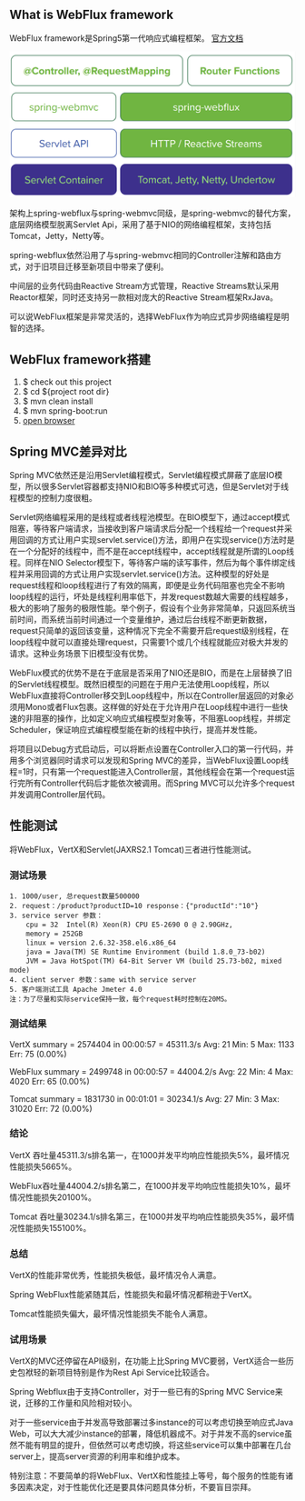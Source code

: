 ## What is WebFlux framework
WebFlux framework是Spring5第一代响应式编程框架。
[官方文档](https://docs.spring.io/spring/docs/5.0.0.BUILD-SNAPSHOT/spring-framework-reference/html/web-reactive.html)

<img src="/docs/image2018-4-14 14_50_43.png" />

架构上spring-webflux与spring-webmvc同级，是spring-webmvc的替代方案，底层网络模型脱离Servlet Api，采用了基于NIO的网络编程框架，支持包括Tomcat，Jetty，Netty等。

spring-webflux依然沿用了与spring-webmvc相同的Controller注解和路由方式，对于旧项目迁移至新项目中带来了便利。

中间层的业务代码由Reactive Stream方式管理，Reactive Streams默认采用Reactor框架，同时还支持另一款相对庞大的Reactive Stream框架RxJava。

可以说WebFlux框架是非常灵活的，选择WebFlux作为响应式异步网络编程是明智的选择。

## WebFlux framework搭建

1. $ check out this project
2. $ cd ${project root dir}
3. $ mvn clean install
4. $ mvn spring-boot:run
5. [open browser](http://localhost:8080/product?productId=10)

## Spring MVC差异对比

Spring MVC依然还是沿用Servlet编程模式，Servlet编程模式屏蔽了底层IO模型，所以很多Servlet容器都支持NIO和BIO等多种模式可选，但是Servlet对于线程模型的控制力度很粗。

Servlet网络编程采用的是线程或者线程池模型。在BIO模型下，通过accept模式阻塞，等待客户端请求，当接收到客户端请求后分配一个线程给一个request并采用回调的方式让用户实现servlet.service()方法，即用户在实现service()方法时是在一个分配好的线程中，而不是在accept线程中，accept线程就是所谓的Loop线程。同样在NIO Selector模型下，等待客户端的读写事件，然后为每个事件绑定线程并采用回调的方式让用户实现servlet.service()方法。这种模型的好处是request线程和loop线程进行了有效的隔离，即便是业务代码阻塞也完全不影响loop线程的运行，坏处是线程利用率低下，并发request数越大需要的线程越多，极大的影响了服务的极限性能。举个例子，假设有个业务非常简单，只返回系统当前时间，而系统当前时间通过一个变量维护，通过后台线程不断更新数据，request只简单的返回该变量，这种情况下完全不需要开启request级别线程，在loop线程中就可以直接处理request，只需要1个或几个线程就能应对极大并发的请求。这种业务场景下旧模型没有优势。

WebFlux模式的优势不是在于底层是否采用了NIO还是BIO，而是在上层替换了旧的Servlet线程模型。既然旧模型的问题在于用户无法使用Loop线程，所以WebFlux直接将Controller移交到Loop线程中，所以在Controller层返回的对象必须用Mono<T>或者Flux<T>包裹。这样做的好处在于允许用户在Loop线程中进行一些快速的非阻塞的操作，比如定义响应式编程模型对象等，不阻塞Loop线程，并绑定Scheduler，保证响应式编程模型能在新的线程中执行，提高并发性能。

将项目以Debug方式启动后，可以将断点设置在Controller入口的第一行代码，并用多个浏览器同时请求可以发现和Spring MVC的差异，当WebFlux设置Loop线程=1时，只有第一个request能进入Controller层，其他线程会在第一个request运行完所有Controller代码后才能依次被调用。而Spring MVC可以允许多个request并发调用Controller层代码。

## 性能测试
将WebFlux，VertX和Servlet(JAXRS2.1 Tomcat)三者进行性能测试。

### 测试场景
    1. 1000/user, 总request数量500000
    2. request：/product?productID=10 response：{"productId":"10"}
    3. service server 参数：
        cpu = 32  Intel(R) Xeon(R) CPU E5-2690 0 @ 2.90GHz,
        memory = 252GB
        linux = version 2.6.32-358.el6.x86_64
        java = Java(TM) SE Runtime Environment (build 1.8.0_73-b02)
        JVM = Java HotSpot(TM) 64-Bit Server VM (build 25.73-b02, mixed mode)
    4. client server 参数：same with service server
    5. 客户端测试工具 Apache Jmeter 4.0
    注：为了尽量和实际service保持一致，每个request耗时控制在20MS。

### 测试结果

VertX   summary = 2574404 in 00:00:57 = 45311.3/s Avg:  21 Min:  5 Max:  1133 Err:  75 (0.00%)

WebFlux summary = 2499748 in 00:00:57 = 44004.2/s Avg:  22 Min:  4 Max:  4020 Err: 65 (0.00%)

Tomcat  summary = 1831730 in 00:01:01 = 30234.1/s Avg:  27 Min:  3 Max: 31020 Err:  72 (0.00%)


### 结论

VertX  吞吐量45311.3/s排名第一，在1000并发平均响应性能损失5%，最坏情况性能损失5665%。

WebFlux吞吐量44004.2/s排名第二，在1000并发平均响应性能损失10%，最坏情况性能损失20100%。

Tomcat 吞吐量30234.1/s排名第三，在1000并发平均响应性能损失35%，最坏情况性能损失155100%。




### 总结
VertX的性能非常优秀，性能损失极低，最坏情况令人满意。

Spring WebFlux性能紧随其后，性能损失和最坏情况都稍逊于VertX。

Tomcat性能损失偏大，最坏情况性能损失不能令人满意。

### 试用场景
VertX的MVC还停留在API级别，在功能上比Spring MVC要弱，VertX适合一些历史包袱轻的新项目特别是作为Rest Api Service比较适合。

Spring Webflux由于支持Controller，对于一些已有的Spring MVC Service来说，迁移的工作量和风险相对较小。

对于一些service由于并发高导致部署过多instance的可以考虑切换至响应式Java Web，可以大大减少instance的部署，降低机器成不。对于并发不高的service虽然不能有明显的提升，但依然可以考虑切换，将这些service可以集中部署在几台server上，提高server资源的利用率和维护成本。

特别注意：不要简单的将WebFlux、VertX和性能挂上等号，每个服务的性能有诸多因素决定，对于性能优化还是要具体问题具体分析，不要盲目崇拜。

